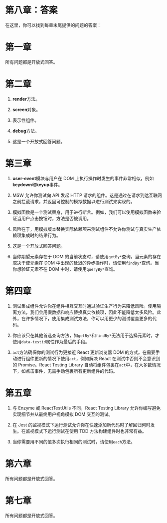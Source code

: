 # 第八章：答案

在这里，你可以找到每章末尾提供的问题的答案：

# 第一章

所有问题都是开放式回答。

# 第二章

1.  **render**方法。

1.  **screen**对象。

1.  表示性组件。

1.  **debug**方法。

1.  这是一个开放式回答问题。

# 第三章

1.  **user-event**模块与用户在 DOM 上执行操作时发生的事件非常相似，例如**keydown**和**keyup**事件。

1.  MSW 允许你测试向 API 发起 HTTP 请求的组件。这是通过在请求到达互联网之前拦截请求，并返回可控制的模拟数据以进行测试来实现的。

1.  模拟函数是一个测试替身，用于进行断言。例如，我们可以使用模拟函数来验证当用户点击按钮时，方法是否被调用。

1.  风险在于，用模拟版本替换实际依赖项来测试组件不允许你测试与真实生产依赖项集成时的结果行为。

1.  这是一个开放式回答问题。

1.  当你期望元素存在于 DOM 的当前状态时，请使用`getBy*`查询。当元素的存在取决于使元素在 DOM 中出现的延迟的异步操作时，请使用`findBy*`查询。当你想验证元素不在 DOM 中时，请使用`queryBy*`查询。

# 第四章

1.  测试集成组件允许你在组件相互交互时通过验证生产行为来降低风险。使用隔离方法，我们会用假数据和响应替换真实依赖项，因此不能降低太多风险。此外，在许多情况下，使用集成测试方法，你可以用更少的测试覆盖更多的代码。

1.  你应该只在其他首选查询方法，如`getBy*`和`findBy*`无法用于选择元素时，才使用`data-testid`属性作为最后的手段。

1.  `act`方法确保你的测试行为更接近 React 更新浏览器 DOM 的方式。在需要手动进行组件更新的情况下使用`act`，例如解决 React 在测试中否则不会意识到的 Promise。React Testing Library 自动将组件包裹在`act`中，在大多数情况下，如点击事件，无需手动包裹所有更新组件的代码。

# 第五章

1.  与 Enzyme 或 ReactTestUtils 不同，React Testing Library 允许你编写避免实现细节并从最终用户视角模拟 DOM 交互的测试。

1.  在 Jest 的监视模式下运行测试允许你在快速添加新代码时了解回归何时发生。在监视模式下运行测试在使用 TDD 方法构建组件时也非常有益。

1.  当你需要用不同的值多次执行相同的测试时，请使用`each`方法。

# 第六章

所有问题都是开放式回答。

# 第七章

所有问题都是开放式回答。
